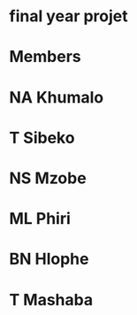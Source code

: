 # final year projet


# Members

# NA Khumalo

# T Sibeko

# NS Mzobe

# ML Phiri

# BN Hlophe

# T Mashaba
